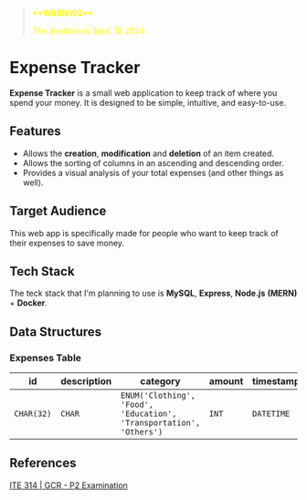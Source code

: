 > <div style="color:yellow">
>  <b>**WARNING**</b>
>  <p>The deadline is Sept. 19 2024</p>
> </div>

# Expense Tracker

**Expense Tracker** is a small web application to keep track of where you spend your money. It is designed to be simple, intuitive, and easy-to-use.

## Features

- Allows the **creation**, **modification** and **deletion** of an item created.
- Allows the sorting of columns in an ascending and descending order.
- Provides a visual analysis of your total expenses (and other things as well).

## Target Audience

This web app is specifically made for people who want to keep track of their expenses to save money.

## Tech Stack

The teck stack that I'm planning to use is **MySQL**, **Express**, **Node.js** **(MERN)** + **Docker**.

## Data Structures

### Expenses Table

| id         | description | category                                                            | amount | timestamps |
| ---------- | ----------- | ------------------------------------------------------------------- | ------ | ---------- |
| `CHAR(32)` | `CHAR`      | `ENUM('Clothing', 'Food', 'Education', 'Transportation', 'Others')` | `INT`  | `DATETIME` |

## References

[ITE 314 | GCR - P2 Examination](https://classroom.google.com/c/NjgxMjExOTIzNjYw/m/NzA2MTIzNTU1Nzky/details)
